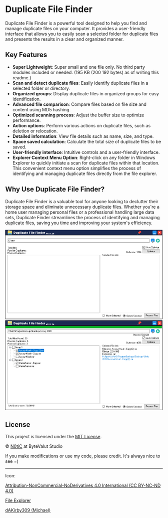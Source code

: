 # Duplicate File Finder

Duplicate File Finder is a powerful tool designed to help you find and manage duplicate files on your computer. It provides a user-friendly interface that allows you to easily scan a selected folder for duplicate files and presents the results in a clear and organized manner.

## Key Features 

- **Super Lightweight**: Super small and one file only. No third party modules included or needed. (195 KB (200 192 bytes) as of writing this readme.)
- **Scan and detect duplicate files**: Easily identify duplicate files in a selected folder or directory.
- **Organized groups**: Display duplicate files in organized groups for easy identification.
- **Advanced file comparison**: Compare files based on file size and content using MD5 hashing.
- **Optimized scanning process**: Adjust the buffer size to optimize performance.
- **Action options**: Perform various actions on duplicate files, such as deletion or relocation.
- **Detailed information**: View file details such as name, size, and type.
- **Space saved calculation**: Calculate the total size of duplicate files to be saved.
- **User-friendly interface**: Intuitive controls and a user-friendly interface.
- **Explorer Context Menu Option**: Right-click on any folder in Windows Explorer to quickly initiate a scan for duplicate files within that location. This convenient context menu option simplifies the process of identifying and managing duplicate files directly from the file explorer.

## Why Use Duplicate File Finder?

Duplicate File Finder is a valuable tool for anyone looking to declutter their storage space and eliminate unnecessary duplicate files. Whether you're a home user managing personal files or a professional handling large data sets, Duplicate Finder streamlines the process of identifying and managing duplicate files, saving you time and improving your system's efficiency.

![Screenshot](https://github.com/n0tic/Duplicate-File-Finder/raw/master/Duplicate%20Finder/Screenshot/screen.png)
![Screenshot](https://github.com/n0tic/Duplicate-File-Finder/raw/master/Duplicate%20Finder/Screenshot/screen2.png)

## License

This project is licensed under the [MIT License](LICENSE).

© [N0tiC](https://github.com/n0tic) at ByteValut Studio

If you make modifications or use my code, please credit. It's always nice to see =)

------------------------------------------------------------------------------------------
Icon: 

[Attribution-NonCommercial-NoDerivatives 4.0 International (CC BY-NC-ND 4.0)](https://creativecommons.org/licenses/by-nc-nd/4.0/)

[File Explorer](https://icon-icons.com/icon/file-explorer/23583)

[dAKirby309 (Michael)](https://icon-icons.com/users/nDQNYt3VY66I2rNuvCwNa/icon-sets/)

